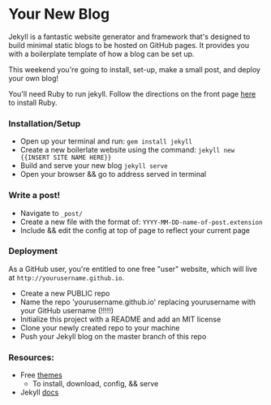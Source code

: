 Your New Blog
==============

Jekyll is a fantastic website generator and framework that's designed to build minimal static blogs to be hosted on GitHub pages. It provides you with a boilerplate template of how a blog can be set up. 

This weekend you're going to install, set-up, make a small post, and deploy your own blog!

You'll need Ruby to run jekyll. Follow the directions on the front page [here](https://rvm.io/) to install Ruby. 

### Installation/Setup
  - Open up your terminal and run:
        ```
        gem install jekyll
        ```
  - Create a new boilerlate website using the command:
        ```
        jekyll new {{INSERT SITE NAME HERE}}
        ```
  - Build and serve your new blog
        ```
        jekyll serve
        ```
  - Open your browser && go to address served in terminal

### Write a post!
  - Navigate to `_post/`
  - Create a new file with the format of: `YYYY-MM-DD-name-of-post.extension`
  - Include && edit the config at top of page to reflect your current page

### Deployment
As a GitHub user, you're entitled to one free "user" website, which will live at `http://yourusername.github.io`. 

 - Create a new PUBLIC repo
 - Name the repo 'yourusername.github.io' replacing yourusername with your GitHub username (!!!!!)
 - Initialize this project with a README and add an MIT license
 - Clone your newly created repo to your machine
 - Push your Jekyll blog on the master branch of this repo


### Resources:
  - Free [themes](http://jekyllthemes.org/)
    - To install, download, config, && serve
  - Jekyll [docs](http://jekyllrb.com/docs/home/)
